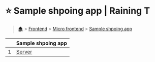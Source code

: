 # ⭐ Sample shpoing app  | Raining T

> [🏠](/) > [Frontend](/frontend) > [Micro frontend](/frontend/micro-frontend) > [Sample shpoing app](/frontend/micro-frontend/sample-shpoing-app)

<table><thead><tr><th></th><th>Sample shpoing app</th></tr></thead><tbody><tr><td>1</td><td><a href="/frontend/micro-frontend/sample-shpoing-app/server">Server</a></td></tr></tbody></table>

